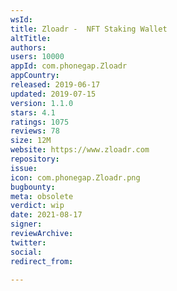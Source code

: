 ```yaml
---
wsId: 
title: Zloadr -  NFT Staking Wallet
altTitle: 
authors: 
users: 10000
appId: com.phonegap.Zloadr
appCountry: 
released: 2019-06-17
updated: 2019-07-15
version: 1.1.0
stars: 4.1
ratings: 1075
reviews: 78
size: 12M
website: https://www.zloadr.com
repository: 
issue: 
icon: com.phonegap.Zloadr.png
bugbounty: 
meta: obsolete
verdict: wip
date: 2021-08-17
signer: 
reviewArchive: 
twitter: 
social: 
redirect_from: 

---
```


